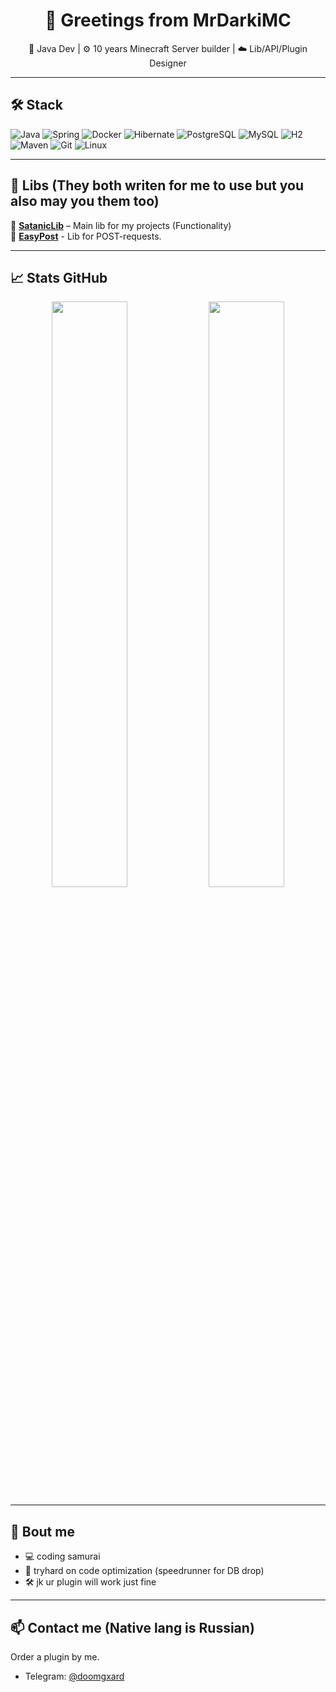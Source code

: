 <h1 align="center">👋 Greetings from MrDarkiMC</h1>
<p align="center">
  🚀 Java Dev | ⚙️ 10 years Minecraft Server builder | ☁️ Lib/API/Plugin Designer
</p>

---

## 🛠 Stack
![Java](https://img.shields.io/badge/Java-%231572B6.svg?style=flat&logo=openjdk&logoColor=white)
![Spring](https://img.shields.io/badge/Spring-%236DB33F.svg?style=flat&logo=spring&logoColor=white)
![Docker](https://img.shields.io/badge/Docker-%230db7ed.svg?style=flat&logo=docker&logoColor=white)
![Hibernate](https://img.shields.io/badge/Hibernate-%234599A0.svg?style=flat)
![PostgreSQL](https://img.shields.io/badge/PostgreSQL-%23336791.svg?style=flat&logo=postgresql&logoColor=white)
![MySQL](https://img.shields.io/badge/MySQL-%234479A1.svg?style=flat&logo=mysql&logoColor=white)
![H2](https://img.shields.io/badge/H2-%23007DB8.svg?style=flat&logo=h2&logoColor=white)
![Maven](https://img.shields.io/badge/Maven-C71A36?style=flat&logo=apachemaven&logoColor=white)
![Git](https://img.shields.io/badge/Git-%23F05033.svg?style=flat&logo=git&logoColor=white)
![Linux](https://img.shields.io/badge/Linux-FCC624?style=flat&logo=linux&logoColor=black)




---

## 🧩 Libs (They both writen for me to use but you also may you them too)

🔹 **[SatanicLib](https://github.com/MrDarkiMCReal/SatanicLib)** – Main lib for my projects (Functionality)
<br>
🔹 **[EasyPost](https://github.com/MrDarkiMCReal/EasyPost)** - Lib for POST-requests.

---

## 📈 Stats GitHub

<p align="center">
  <img src="https://github-readme-stats.vercel.app/api?username=MrDarkiMCReal&show_icons=true&theme=dark" width="49%">
  <img src="https://github-readme-streak-stats.herokuapp.com/?user=MrDarkiMCReal&theme=dark" width="49%">
</p>

---

## 💬 Bout me

- 💻 coding samurai
- 🧠 tryhard on code optimization (speedrunner for DB drop)
- 🛠 jk ur plugin will work just fine

---

## 📫 Contact me (Native lang is Russian)
Order a plugin by me.
- Telegram: [@doomgxard](https://t.me/doomgxard) 
